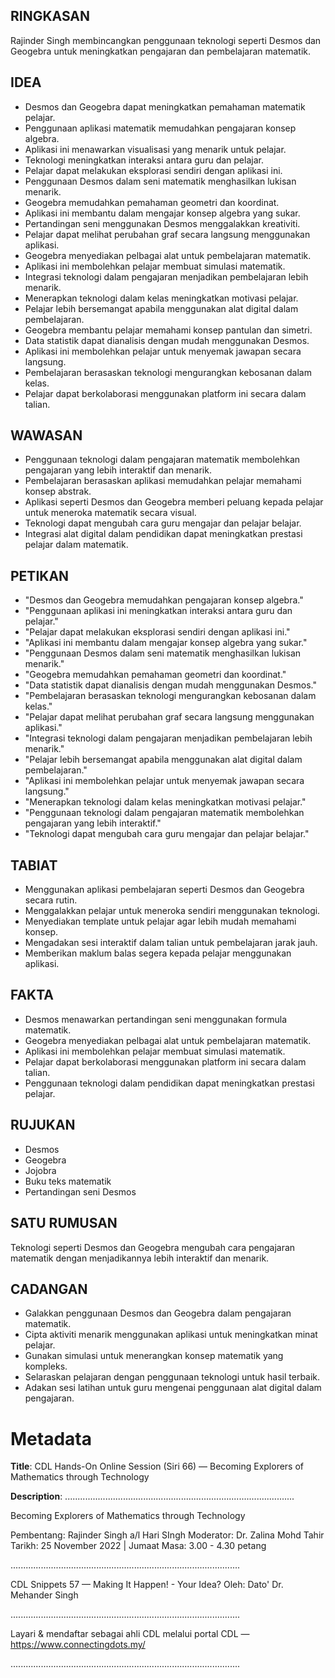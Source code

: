 ## RINGKASAN
Rajinder Singh membincangkan penggunaan teknologi seperti Desmos dan Geogebra untuk meningkatkan pengajaran dan pembelajaran matematik.

## IDEA
- Desmos dan Geogebra dapat meningkatkan pemahaman matematik pelajar.
- Penggunaan aplikasi matematik memudahkan pengajaran konsep algebra.
- Aplikasi ini menawarkan visualisasi yang menarik untuk pelajar.
- Teknologi meningkatkan interaksi antara guru dan pelajar.
- Pelajar dapat melakukan eksplorasi sendiri dengan aplikasi ini.
- Penggunaan Desmos dalam seni matematik menghasilkan lukisan menarik.
- Geogebra memudahkan pemahaman geometri dan koordinat.
- Aplikasi ini membantu dalam mengajar konsep algebra yang sukar.
- Pertandingan seni menggunakan Desmos menggalakkan kreativiti.
- Pelajar dapat melihat perubahan graf secara langsung menggunakan aplikasi.
- Geogebra menyediakan pelbagai alat untuk pembelajaran matematik.
- Aplikasi ini membolehkan pelajar membuat simulasi matematik.
- Integrasi teknologi dalam pengajaran menjadikan pembelajaran lebih menarik.
- Menerapkan teknologi dalam kelas meningkatkan motivasi pelajar.
- Pelajar lebih bersemangat apabila menggunakan alat digital dalam pembelajaran.
- Geogebra membantu pelajar memahami konsep pantulan dan simetri.
- Data statistik dapat dianalisis dengan mudah menggunakan Desmos.
- Aplikasi ini membolehkan pelajar untuk menyemak jawapan secara langsung.
- Pembelajaran berasaskan teknologi mengurangkan kebosanan dalam kelas.
- Pelajar dapat berkolaborasi menggunakan platform ini secara dalam talian.

## WAWASAN
- Penggunaan teknologi dalam pengajaran matematik membolehkan pengajaran yang lebih interaktif dan menarik.
- Pembelajaran berasaskan aplikasi memudahkan pelajar memahami konsep abstrak.
- Aplikasi seperti Desmos dan Geogebra memberi peluang kepada pelajar untuk meneroka matematik secara visual.
- Teknologi dapat mengubah cara guru mengajar dan pelajar belajar.
- Integrasi alat digital dalam pendidikan dapat meningkatkan prestasi pelajar dalam matematik.
  
## PETIKAN
- "Desmos dan Geogebra memudahkan pengajaran konsep algebra."
- "Penggunaan aplikasi ini meningkatkan interaksi antara guru dan pelajar."
- "Pelajar dapat melakukan eksplorasi sendiri dengan aplikasi ini."
- "Aplikasi ini membantu dalam mengajar konsep algebra yang sukar."
- "Penggunaan Desmos dalam seni matematik menghasilkan lukisan menarik."
- "Geogebra memudahkan pemahaman geometri dan koordinat."
- "Data statistik dapat dianalisis dengan mudah menggunakan Desmos."
- "Pembelajaran berasaskan teknologi mengurangkan kebosanan dalam kelas."
- "Pelajar dapat melihat perubahan graf secara langsung menggunakan aplikasi."
- "Integrasi teknologi dalam pengajaran menjadikan pembelajaran lebih menarik."
- "Pelajar lebih bersemangat apabila menggunakan alat digital dalam pembelajaran."
- "Aplikasi ini membolehkan pelajar untuk menyemak jawapan secara langsung."
- "Menerapkan teknologi dalam kelas meningkatkan motivasi pelajar."
- "Penggunaan teknologi dalam pengajaran matematik membolehkan pengajaran yang lebih interaktif."
- "Teknologi dapat mengubah cara guru mengajar dan pelajar belajar."
  
## TABIAT
- Menggunakan aplikasi pembelajaran seperti Desmos dan Geogebra secara rutin.
- Menggalakkan pelajar untuk meneroka sendiri menggunakan teknologi.
- Menyediakan template untuk pelajar agar lebih mudah memahami konsep.
- Mengadakan sesi interaktif dalam talian untuk pembelajaran jarak jauh.
- Memberikan maklum balas segera kepada pelajar menggunakan aplikasi.
  
## FAKTA
- Desmos menawarkan pertandingan seni menggunakan formula matematik.
- Geogebra menyediakan pelbagai alat untuk pembelajaran matematik.
- Aplikasi ini membolehkan pelajar membuat simulasi matematik.
- Pelajar dapat berkolaborasi menggunakan platform ini secara dalam talian.
- Penggunaan teknologi dalam pendidikan dapat meningkatkan prestasi pelajar.
  
## RUJUKAN
- Desmos
- Geogebra
- Jojobra
- Buku teks matematik
- Pertandingan seni Desmos
  
## SATU RUMUSAN
Teknologi seperti Desmos dan Geogebra mengubah cara pengajaran matematik dengan menjadikannya lebih interaktif dan menarik.

## CADANGAN
- Galakkan penggunaan Desmos dan Geogebra dalam pengajaran matematik.
- Cipta aktiviti menarik menggunakan aplikasi untuk meningkatkan minat pelajar.
- Gunakan simulasi untuk menerangkan konsep matematik yang kompleks.
- Selaraskan pelajaran dengan penggunaan teknologi untuk hasil terbaik.
- Adakan sesi latihan untuk guru mengenai penggunaan alat digital dalam pengajaran.

# Metadata
**Title**: CDL Hands-On Online Session (Siri 66) — Becoming Explorers of Mathematics through Technology

**Description**: ...........................................................................................

Becoming Explorers of Mathematics through Technology

Pembentang: Rajinder Singh a/l Hari SIngh
Moderator: Dr. Zalina Mohd Tahir
Tarikh: 25 November 2022   |   Jumaat
Masa: 3.00  - 4.30 petang

...........................................................................................

CDL Snippets 57 — Making It Happen! - Your Idea?
Oleh: Dato' Dr. Mehander Singh

...........................................................................................

Layari & mendaftar sebagai ahli CDL melalui portal CDL — https://www.connectingdots.my/

...........................................................................................